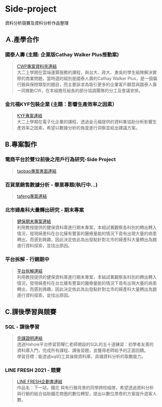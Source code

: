 # Side-project
資料分析競賽及資料分析作品整理

## Ａ.產學合作
### 國泰人壽 (主題: 企業版Cathay Walker Plus推動案)  
> [CWP專案資料夾連結](https://github.com/yan-hao-yu/Side-project/tree/main/產學合作/國泰人壽)  
大二上學期在雲端運算服務的課程，與台大、政大、東吳的學生組隊解決實際的商業問題，當時選的組別是國泰人壽的Cathay Walker Plus，是一個偏行銷與保險類型的題目，而主要訴求為吸引更多的企業客戶願意與國泰人壽一同推動CW，在本組擔任組長的部分協調團隊的分工及會議安排。

### 金元福KYF包裝企業 (主題：影響生產效率之因素）
> [KYF專案連結](https://youtu.be/xIL_zhQeV3Q)  
大二上學期在電子化企業的課程，透過金元福提供的資料集協助分析影響生產效率之因素，希望以數據分析的角度進行洞察並給出建議方案。

## B.專案製作
### 電商平台於雙12前後之用戶行為研究-Side Project
> [taobao專案書面連結](https://zest-bathroom-0b8.notion.site/12-b48aab36bdcc4f358577a53761ee637c)  

### 百貨業銷售數據分析 - 畢業專題(執行中...)
> [tafeng專案連結](https://youtu.be/xIL_zhQeV3Q)  

### 北市婦產科大量轉出研究 - 期末專案
> [健保期末專案連結](https://youtu.be/xIL_zhQeV3Q)   
利用教授提供的健保資料庫進行期末專案，本組試著觀察各科別的轉出轉入情況，發現婦產科在台北擁有豐富的醫療量能的情況下竟有出現大量的病患轉出，而感到興趣，因此決定依此為出發點針對北市的婦產科大量轉出為題進行資料探索，並找出原因。  

### 平台拆解 - 行銷期中
> [平台拆解連結](https://youtu.be/xIL_zhQeV3Q)  
利用教授提供的健保資料庫進行期末專案，本組試著觀察各科別的轉出轉入情況，發現婦產科在台北擁有豐富的醫療量能的情況下竟有出現大量的病患轉出，而感到興趣，因此決定依此為出發點針對北市的婦產科大量轉出為題進行資料探索，並找出原因。 

## C.課後學習與競賽
### SQL - 課後學習
> [完課證明連結](https://zest-bathroom-0b8.notion.site/SQL-a00ddbe51bc94eee9c851e038e2297c0)  
透過Hahow平台修習郭耀仁老師開設的SQL的五十道練習：初學者友善的資料庫入門，完成所有課程、課後習題，並獲得老師給予的正面回饋。  
學習目標：能透過sql的工具操做資料庫，具備資料分析的取數能力。  

### LINE FRESH 2021 - 競賽
> [LINE FRESH企劃書連結](https://youtu.be/xIL_zhQeV3Q)  
作品名：下一站，鐵花
與有行銷背景的同學跨校組隊，希望透過資料分析與行銷的結合協助鐵花商圈的數位轉型，提出以數位票卷的方案提升遊客人數。  

